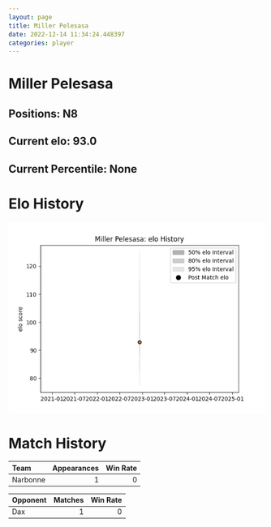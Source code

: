 ```yaml
---  
layout: page  
title: Miller Pelesasa  
date: 2022-12-14 11:34:24.448397  
categories: player  
---
```

# Miller Pelesasa

## Positions: N8

## Current elo: 93.0

## Current Percentile: None

# Elo History


![elo history](history_MillerPelesasa.png)
# Match History


| Team     |   Appearances |   Win Rate |
|:---------|--------------:|-----------:|
| Narbonne |             1 |          0 |

| Opponent   |   Matches |   Win Rate |
|:-----------|----------:|-----------:|
| Dax        |         1 |          0 |